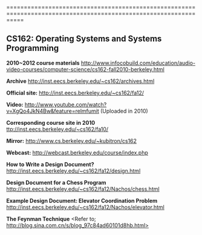 =================================================================================================================

## CS162:  Operating Systems and Systems Programming

**2010~2012 course materials**
<http://www.infocobuild.com/education/audio-video-courses/computer-science/cs162-fall2010-berkeley.html>

**Archive**
<http://inst.eecs.berkeley.edu/~cs162/archives.html>

**Official site:**
<http://inst.eecs.berkeley.edu/~cs162/fa12/>

**Video:**
<http://www.youtube.com/watch?v=XgQo4JkN4Bw&feature=relmfumit> (Uploaded in 2010)
	
**Corresponding course site in 2010**
<ttp://inst.eecs.berkeley.edu/~cs162/fa10/>


**Mirror:**
<http://www.cs.berkeley.edu/~kubitron/cs162>
	 
**Webcast:**
<http://webcast.berkeley.edu/course/index.php>

**How to Write a Design Document?**
<http://inst.eecs.berkeley.edu/~cs162/fa12/design.html>
	
**Design Document for a Chess Program**
<http://inst.eecs.berkeley.edu/~cs162/fa12/Nachos/chess.html>

**Example Design Document: Elevator Coordination Problem**
<http://inst.eecs.berkeley.edu/~cs162/fa12/Nachos/elevator.html>

**The Feynman Technique**
<Refer to; http://blog.sina.com.cn/s/blog_97c84ad60101d8hb.html>
